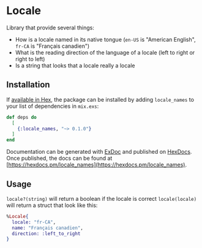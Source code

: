 # Locale

Library that provide several things:

- How is a locale named in its native tongue (`en-US` is "American English", `fr-CA` is "Français canadien")
- What is the reading direction of the language of a locale (left to right or right to left)
- Is a string that looks that a locale really a locale

## Installation

If [available in Hex](https://hex.pm/docs/publish), the package can be installed
by adding `locale_names` to your list of dependencies in `mix.exs`:

```elixir
def deps do
  [
    {:locale_names, "~> 0.1.0"}
  ]
end
```

Documentation can be generated with [ExDoc](https://github.com/elixir-lang/ex_doc)
and published on [HexDocs](https://hexdocs.pm). Once published, the docs can
be found at [https://hexdocs.pm/locale_names](https://hexdocs.pm/locale_names).

## Usage

`locale?(string)` will return a boolean if the locale is correct
`locale(locale)` will return a struct that look like this:

```elixir
%Locale{
  locale: "fr-CA",
  name: "Français canadien",
  direction: :left_to_right
}
```
